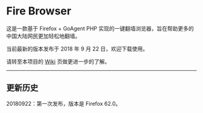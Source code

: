 # Fire Browser

这是一款基于 Firefox + GoAgent PHP 实现的一键翻墙浏览器，旨在帮助更多的中国大陆网民更加轻松地翻墙。

当前最新的版本发布于 2018 年 9 月 22 日，欢迎下载使用。

请转至本项目的 [Wiki](https://github.com/bclswl0827/Fire-Browser/wiki) 页做更进一步的了解。

---

## 更新历史

20180922：第一次发布，版本是 Firefox 62.0。
